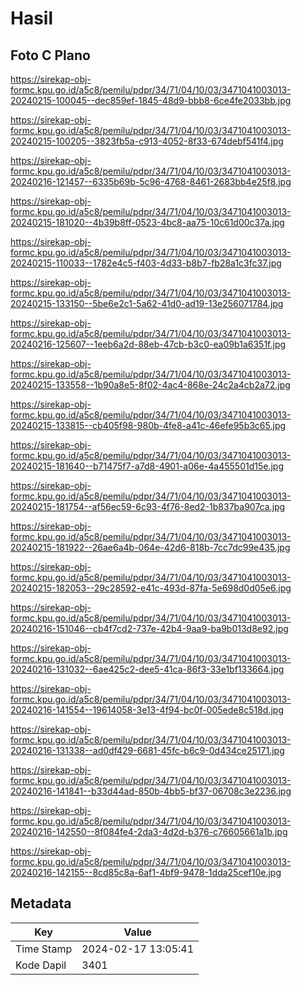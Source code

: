 # Hasil

## Foto C Plano

https://sirekap-obj-formc.kpu.go.id/a5c8/pemilu/pdpr/34/71/04/10/03/3471041003013-20240215-100045--dec859ef-1845-48d9-bbb8-6ce4fe2033bb.jpg

https://sirekap-obj-formc.kpu.go.id/a5c8/pemilu/pdpr/34/71/04/10/03/3471041003013-20240215-100205--3823fb5a-c913-4052-8f33-674debf541f4.jpg

https://sirekap-obj-formc.kpu.go.id/a5c8/pemilu/pdpr/34/71/04/10/03/3471041003013-20240216-121457--6335b69b-5c96-4768-8461-2683bb4e25f8.jpg

https://sirekap-obj-formc.kpu.go.id/a5c8/pemilu/pdpr/34/71/04/10/03/3471041003013-20240215-181020--4b39b8ff-0523-4bc8-aa75-10c61d00c37a.jpg

https://sirekap-obj-formc.kpu.go.id/a5c8/pemilu/pdpr/34/71/04/10/03/3471041003013-20240215-110033--1782e4c5-f403-4d33-b8b7-fb28a1c3fc37.jpg

https://sirekap-obj-formc.kpu.go.id/a5c8/pemilu/pdpr/34/71/04/10/03/3471041003013-20240215-133150--5be6e2c1-5a62-41d0-ad19-13e256071784.jpg

https://sirekap-obj-formc.kpu.go.id/a5c8/pemilu/pdpr/34/71/04/10/03/3471041003013-20240216-125607--1eeb6a2d-88eb-47cb-b3c0-ea09b1a6351f.jpg

https://sirekap-obj-formc.kpu.go.id/a5c8/pemilu/pdpr/34/71/04/10/03/3471041003013-20240215-133558--1b90a8e5-8f02-4ac4-868e-24c2a4cb2a72.jpg

https://sirekap-obj-formc.kpu.go.id/a5c8/pemilu/pdpr/34/71/04/10/03/3471041003013-20240215-133815--cb405f98-980b-4fe8-a41c-46efe95b3c65.jpg

https://sirekap-obj-formc.kpu.go.id/a5c8/pemilu/pdpr/34/71/04/10/03/3471041003013-20240215-181640--b71475f7-a7d8-4901-a06e-4a455501d15e.jpg

https://sirekap-obj-formc.kpu.go.id/a5c8/pemilu/pdpr/34/71/04/10/03/3471041003013-20240215-181754--af56ec59-6c93-4f76-8ed2-1b837ba907ca.jpg

https://sirekap-obj-formc.kpu.go.id/a5c8/pemilu/pdpr/34/71/04/10/03/3471041003013-20240215-181922--26ae6a4b-064e-42d6-818b-7cc7dc99e435.jpg

https://sirekap-obj-formc.kpu.go.id/a5c8/pemilu/pdpr/34/71/04/10/03/3471041003013-20240215-182053--29c28592-e41c-493d-87fa-5e698d0d05e6.jpg

https://sirekap-obj-formc.kpu.go.id/a5c8/pemilu/pdpr/34/71/04/10/03/3471041003013-20240216-151046--cb4f7cd2-737e-42b4-9aa9-ba9b013d8e92.jpg

https://sirekap-obj-formc.kpu.go.id/a5c8/pemilu/pdpr/34/71/04/10/03/3471041003013-20240216-131032--6ae425c2-dee5-41ca-86f3-33e1bf133664.jpg

https://sirekap-obj-formc.kpu.go.id/a5c8/pemilu/pdpr/34/71/04/10/03/3471041003013-20240216-141554--19614058-3e13-4f94-bc0f-005ede8c518d.jpg

https://sirekap-obj-formc.kpu.go.id/a5c8/pemilu/pdpr/34/71/04/10/03/3471041003013-20240216-131338--ad0df429-6681-45fc-b6c9-0d434ce25171.jpg

https://sirekap-obj-formc.kpu.go.id/a5c8/pemilu/pdpr/34/71/04/10/03/3471041003013-20240216-141841--b33d44ad-850b-4bb5-bf37-06708c3e2236.jpg

https://sirekap-obj-formc.kpu.go.id/a5c8/pemilu/pdpr/34/71/04/10/03/3471041003013-20240216-142550--8f084fe4-2da3-4d2d-b376-c76605661a1b.jpg

https://sirekap-obj-formc.kpu.go.id/a5c8/pemilu/pdpr/34/71/04/10/03/3471041003013-20240216-142155--8cd85c8a-6af1-4bf9-9478-1dda25cef10e.jpg


## Metadata

| Key        | Value               |
| ---------- | ------------------- |
| Time Stamp | 2024-02-17 13:05:41 |
| Kode Dapil | 3401                |



